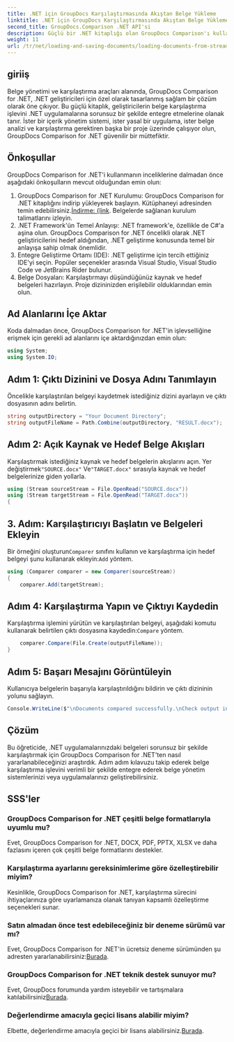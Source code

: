 ```yaml
---
title: .NET için GroupDocs Karşılaştırmasında Akıştan Belge Yükleme
linktitle: .NET için GroupDocs Karşılaştırmasında Akıştan Belge Yükleme
second_title: GroupDocs.Comparison .NET API'si
description: Güçlü bir .NET kitaplığı olan GroupDocs Comparison'ı kullanarak .NET uygulamalarındaki belgeleri zahmetsizce nasıl karşılaştıracağınızı öğrenin.
weight: 11
url: /tr/net/loading-and-saving-documents/loading-documents-from-stream/
---
```

## giriiş
Belge yönetimi ve karşılaştırma araçları alanında, GroupDocs Comparison for .NET, .NET geliştiricileri için özel olarak tasarlanmış sağlam bir çözüm olarak öne çıkıyor. Bu güçlü kitaplık, geliştiricilerin belge karşılaştırma işlevini .NET uygulamalarına sorunsuz bir şekilde entegre etmelerine olanak tanır. İster bir içerik yönetim sistemi, ister yasal bir uygulama, ister belge analizi ve karşılaştırma gerektiren başka bir proje üzerinde çalışıyor olun, GroupDocs Comparison for .NET güvenilir bir müttefiktir.
## Önkoşullar
GroupDocs Comparison for .NET'i kullanmanın inceliklerine dalmadan önce aşağıdaki önkoşulların mevcut olduğundan emin olun:
1.  GroupDocs Comparison for .NET Kurulumu: GroupDocs Comparison for .NET kitaplığını indirip yükleyerek başlayın. Kütüphaneyi adresinden temin edebilirsiniz.[İndirme: {link](https://releases.groupdocs.com/comparison/net/). Belgelerde sağlanan kurulum talimatlarını izleyin.
2. .NET Framework'ün Temel Anlayışı: .NET framework'e, özellikle de C#'a aşina olun. GroupDocs Comparison for .NET öncelikli olarak .NET geliştiricilerini hedef aldığından, .NET geliştirme konusunda temel bir anlayışa sahip olmak önemlidir.
3. Entegre Geliştirme Ortamı (IDE): .NET geliştirme için tercih ettiğiniz IDE'yi seçin. Popüler seçenekler arasında Visual Studio, Visual Studio Code ve JetBrains Rider bulunur.
4. Belge Dosyaları: Karşılaştırmayı düşündüğünüz kaynak ve hedef belgeleri hazırlayın. Proje dizininizden erişilebilir olduklarından emin olun.

## Ad Alanlarını İçe Aktar
Koda dalmadan önce, GroupDocs Comparison for .NET'in işlevselliğine erişmek için gerekli ad alanlarını içe aktardığınızdan emin olun:
```csharp
using System;
using System.IO;
```
## Adım 1: Çıktı Dizinini ve Dosya Adını Tanımlayın
Öncelikle karşılaştırılan belgeyi kaydetmek istediğiniz dizini ayarlayın ve çıktı dosyasının adını belirtin.
```csharp
string outputDirectory = "Your Document Directory";
string outputFileName = Path.Combine(outputDirectory, "RESULT.docx");
```
## Adım 2: Açık Kaynak ve Hedef Belge Akışları
 Karşılaştırmak istediğiniz kaynak ve hedef belgelerin akışlarını açın. Yer değiştirmek`"SOURCE.docx"` Ve`"TARGET.docx"` sırasıyla kaynak ve hedef belgelerinize giden yollarla.
```csharp
using (Stream sourceStream = File.OpenRead("SOURCE.docx"))
using (Stream targetStream = File.OpenRead("TARGET.docx"))
{
```
## 3. Adım: Karşılaştırıcıyı Başlatın ve Belgeleri Ekleyin
 Bir örneğini oluşturun`Comparer` sınıfını kullanın ve karşılaştırma için hedef belgeyi şunu kullanarak ekleyin:`Add` yöntem.
```csharp
using (Comparer comparer = new Comparer(sourceStream))
{
    comparer.Add(targetStream);
```
## Adım 4: Karşılaştırma Yapın ve Çıktıyı Kaydedin
 Karşılaştırma işlemini yürütün ve karşılaştırılan belgeyi, aşağıdaki komutu kullanarak belirtilen çıktı dosyasına kaydedin:`Compare` yöntem.
```csharp
    comparer.Compare(File.Create(outputFileName));
}
```
## Adım 5: Başarı Mesajını Görüntüleyin
Kullanıcıya belgelerin başarıyla karşılaştırıldığını bildirin ve çıktı dizininin yolunu sağlayın.
```csharp
Console.WriteLine($"\nDocuments compared successfully.\nCheck output in {outputDirectory}.");
```

## Çözüm
Bu öğreticide, .NET uygulamalarınızdaki belgeleri sorunsuz bir şekilde karşılaştırmak için GroupDocs Comparison for .NET'ten nasıl yararlanabileceğinizi araştırdık. Adım adım kılavuzu takip ederek belge karşılaştırma işlevini verimli bir şekilde entegre ederek belge yönetim sistemlerinizi veya uygulamalarınızı geliştirebilirsiniz.
## SSS'ler
### GroupDocs Comparison for .NET çeşitli belge formatlarıyla uyumlu mu?
Evet, GroupDocs Comparison for .NET, DOCX, PDF, PPTX, XLSX ve daha fazlasını içeren çok çeşitli belge formatlarını destekler.
### Karşılaştırma ayarlarını gereksinimlerime göre özelleştirebilir miyim?
Kesinlikle, GroupDocs Comparison for .NET, karşılaştırma sürecini ihtiyaçlarınıza göre uyarlamanıza olanak tanıyan kapsamlı özelleştirme seçenekleri sunar.
### Satın almadan önce test edebileceğiniz bir deneme sürümü var mı?
 Evet, GroupDocs Comparison for .NET'in ücretsiz deneme sürümünden şu adresten yararlanabilirsiniz:[Burada](https://releases.groupdocs.com/).
### GroupDocs Comparison for .NET teknik destek sunuyor mu?
Evet, GroupDocs forumunda yardım isteyebilir ve tartışmalara katılabilirsiniz[Burada](https://forum.groupdocs.com/c/comparison/12).
### Değerlendirme amacıyla geçici lisans alabilir miyim?
 Elbette, değerlendirme amacıyla geçici bir lisans alabilirsiniz.[Burada](https://purchase.groupdocs.com/temporary-license/).